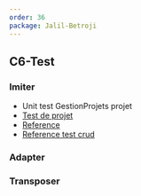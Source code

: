 ```yaml
---
order: 36
package: Jalil-Betroji
---
```


## C6-Test

### Imiter

- Unit test GestionProjets projet
- [Test de projet](https://github.com/labs-web/prototype/blob/develop/app/tests/Feature/GestionProjets/projetTest.php)
- [Reference](https://stackoverflow.com/questions/66379002/phpunit-how-to-test-a-repository)
- [Reference test crud](https://jsdecena.medium.com/crud-unit-testing-in-laravel-5-ac286f592cfd)

### Adapter

### Transposer
